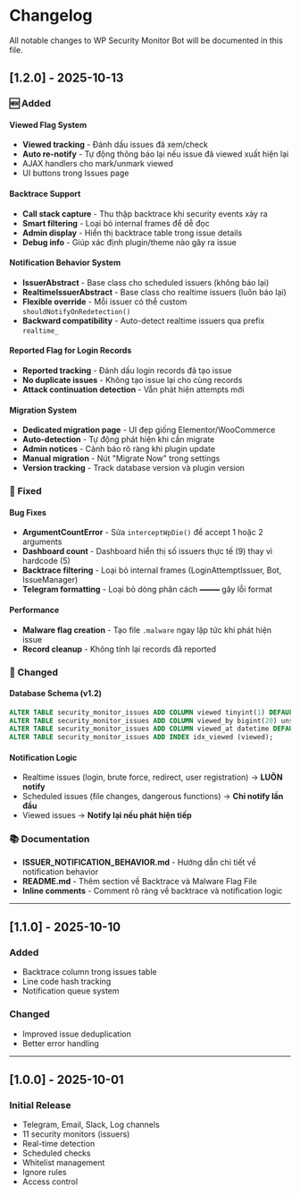 # Changelog

All notable changes to WP Security Monitor Bot will be documented in this file.

## [1.2.0] - 2025-10-13

### 🆕 Added

#### Viewed Flag System
- **Viewed tracking** - Đánh dấu issues đã xem/check
- **Auto re-notify** - Tự động thông báo lại nếu issue đã viewed xuất hiện lại
- AJAX handlers cho mark/unmark viewed
- UI buttons trong Issues page

#### Backtrace Support
- **Call stack capture** - Thu thập backtrace khi security events xảy ra
- **Smart filtering** - Loại bỏ internal frames để dễ đọc
- **Admin display** - Hiển thị backtrace table trong issue details
- **Debug info** - Giúp xác định plugin/theme nào gây ra issue

#### Notification Behavior System
- **IssuerAbstract** - Base class cho scheduled issuers (không báo lại)
- **RealtimeIssuerAbstract** - Base class cho realtime issuers (luôn báo lại)
- **Flexible override** - Mỗi issuer có thể custom `shouldNotifyOnRedetection()`
- **Backward compatibility** - Auto-detect realtime issuers qua prefix `realtime_`

#### Reported Flag for Login Records
- **Reported tracking** - Đánh dấu login records đã tạo issue
- **No duplicate issues** - Không tạo issue lại cho cùng records
- **Attack continuation detection** - Vẫn phát hiện attempts mới

#### Migration System
- **Dedicated migration page** - UI đẹp giống Elementor/WooCommerce
- **Auto-detection** - Tự động phát hiện khi cần migrate
- **Admin notices** - Cảnh báo rõ ràng khi plugin update
- **Manual migration** - Nút "Migrate Now" trong settings
- **Version tracking** - Track database version và plugin version

### 🔧 Fixed

#### Bug Fixes
- **ArgumentCountError** - Sửa `interceptWpDie()` để accept 1 hoặc 2 arguments
- **Dashboard count** - Dashboard hiển thị số issuers thực tế (9) thay vì hardcode (5)
- **Backtrace filtering** - Loại bỏ internal frames (LoginAttemptIssuer, Bot, IssueManager)
- **Telegram formatting** - Loại bỏ dòng phân cách `━━━━━` gây lỗi format

#### Performance
- **Malware flag creation** - Tạo file `.malware` ngay lập tức khi phát hiện issue
- **Record cleanup** - Không tính lại records đã reported

### 📝 Changed

#### Database Schema (v1.2)
```sql
ALTER TABLE security_monitor_issues ADD COLUMN viewed tinyint(1) DEFAULT 0;
ALTER TABLE security_monitor_issues ADD COLUMN viewed_by bigint(20) unsigned DEFAULT NULL;
ALTER TABLE security_monitor_issues ADD COLUMN viewed_at datetime DEFAULT NULL;
ALTER TABLE security_monitor_issues ADD INDEX idx_viewed (viewed);
```

#### Notification Logic
- Realtime issues (login, brute force, redirect, user registration) → **LUÔN notify**
- Scheduled issues (file changes, dangerous functions) → **Chỉ notify lần đầu**
- Viewed issues → **Notify lại nếu phát hiện tiếp**

### 📚 Documentation

- **ISSUER_NOTIFICATION_BEHAVIOR.md** - Hướng dẫn chi tiết về notification behavior
- **README.md** - Thêm section về Backtrace và Malware Flag File
- **Inline comments** - Comment rõ ràng về backtrace và notification logic

---

## [1.1.0] - 2025-10-10

### Added
- Backtrace column trong issues table
- Line code hash tracking
- Notification queue system

### Changed
- Improved issue deduplication
- Better error handling

---

## [1.0.0] - 2025-10-01

### Initial Release
- Telegram, Email, Slack, Log channels
- 11 security monitors (issuers)
- Real-time detection
- Scheduled checks
- Whitelist management
- Ignore rules
- Access control

